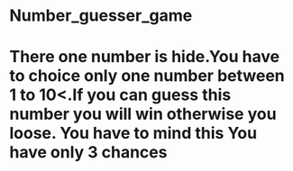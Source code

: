 # Number_guesser_game
# There one number is hide.You have to choice only one number between 1 to 10<.If you can guess this number you will win otherwise you loose. You have to mind this You have only 3 chances
